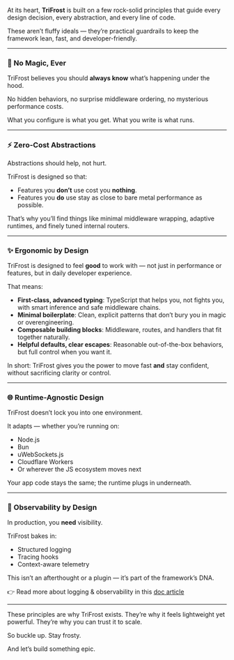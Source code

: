At its heart, **TriFrost** is built on a few rock-solid principles that guide every design decision, every abstraction, and every line of code.

These aren’t fluffy ideals — they’re practical guardrails to keep the framework lean, fast, and developer-friendly.

---

### 🧩 No Magic, Ever
TriFrost believes you should **always know** what’s happening under the hood.

No hidden behaviors, no surprise middleware ordering, no mysterious performance costs.

What you configure is what you get.
What you write is what runs.

---

### ⚡ Zero-Cost Abstractions
Abstractions should help, not hurt.

TriFrost is designed so that:
- Features you **don’t** use cost you **nothing**.
- Features you **do** use stay as close to bare metal performance as possible.

That’s why you’ll find things like minimal middleware wrapping, adaptive runtimes, and finely tuned internal routers.

---

### ✨ Ergonomic by Design
TriFrost is designed to feel **good** to work with — not just in performance or features, but in daily developer experience.

That means:
- **First-class, advanced typing**: TypeScript that helps you, not fights you, with smart inference and safe middleware chains.
- **Minimal boilerplate**: Clean, explicit patterns that don’t bury you in magic or overengineering.
- **Composable building blocks**: Middleware, routes, and handlers that fit together naturally.
- **Helpful defaults, clear escapes**: Reasonable out-of-the-box behaviors, but full control when you want it.

In short: TriFrost gives you the power to move fast **and** stay confident, without sacrificing clarity or control.

---

### 🌐 Runtime-Agnostic Design
TriFrost doesn’t lock you into one environment.

It adapts — whether you’re running on:
- Node.js
- Bun
- uWebSockets.js
- Cloudflare Workers
- Or wherever the JS ecosystem moves next

Your app code stays the same; the runtime plugs in underneath.

---

### 🧠 Observability by Design
In production, you **need** visibility.

TriFrost bakes in:
- Structured logging
- Tracing hooks
- Context-aware telemetry

This isn’t an afterthought or a plugin — it’s part of the framework’s DNA.

👉 Read more about logging & observability in this [doc article](/docs/logging-observability)

---

These principles are why TriFrost exists. They’re why it feels lightweight yet powerful. They’re why you can trust it to scale.

So buckle up. Stay frosty.

And let’s build something epic.
